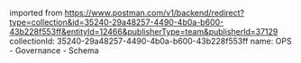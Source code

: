 imported from https://www.postman.com/v1/backend/redirect?type=collection&id=35240-29a48257-4490-4b0a-b600-43b228f553ff&entityId=12466&publisherType=team&publisherId=37129
collectionId: 35240-29a48257-4490-4b0a-b600-43b228f553ff
name: OPS - Governance - Schema